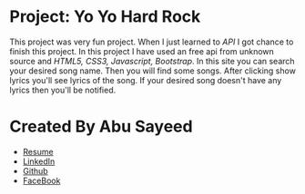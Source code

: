 # Project: Yo Yo Hard Rock

This project was very fun project. When I just learned to *API* I got chance to finish this project. In this project I have used an free api from unknown source and *HTML5, CSS3, Javascript, Bootstrap*. In this site you can search your desired song name. Then you will find some songs. After clicking show lyrics you'll see lyrics of the song. If your desired song doesn't have any lyrics then you'll be notified.

# Created By Abu Sayeed

- [Resume](https://drive.google.com/file/d/1n_WyOpWTddo8uBbx_PLidPB8ZviP1vBQ/view)
- [LinkedIn](https://www.linkedin.com/in/abusayeed95/)
- [Github](https://github.com/ahmedmusa995/)
- [FaceBook](https://www.facebook.com/sayeed.sayem.95/)
